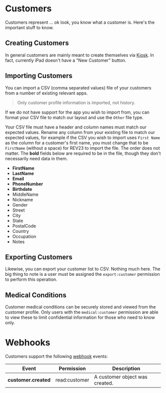 # Customers

Customers represent ... ok look, you know what a customer is. Here's the important stuff to know.

## Creating Customers
In general customers are mainly meant to create themselves via [Kiosk](kiosk.md). In fact, currently iPad doesn't have a "New Customer" button.

## Importing Customers

You can import a CSV (comma separated values) file of your customers from a number of existing relevant apps.

> Only customer profile information is imported, not history.

If we do not have support for the app you wish to import from, you can format your CSV file to match our layout and use the `Other` file type.

Your CSV file must have a header and column names must match our expected values. Rename any column from your existing file to match our expected values, for example if the CSV you wish to import uses `First Name` as the column for a customer's first name, you must change that to be `FirstName` (without a space) for REV23 to import the file. The order does not matter. The **bold** fields below are required to be in the file, though they don't necessarily need data in them.

- **FirstName**
- **LastName**
- **Email**
- **PhoneNumber**
- **Birthdate**
- MiddleName
- Nickname
- Gender
- Street
- City
- State
- PostalCode
- Country
- Occupation
- Notes

## Exporting Customers

Likewise, you can export your customer list to CSV. Nothing much here. The big thing to note is a user must be assigned the `export:customer` permission to perform this operation.

## Medical Conditions

Customer medical conditions can be securely stored and viewed from the customer profile. Only users with the `medical:customer` permission are able to view these to limit confidential information for those who need to know only.

# Webhooks

Customers support the following [webhook](./webhooks.md) events:

|Event|Permission|Description|
|-|-|-|
|**customer.created**|read:customer| A customer object was created. |